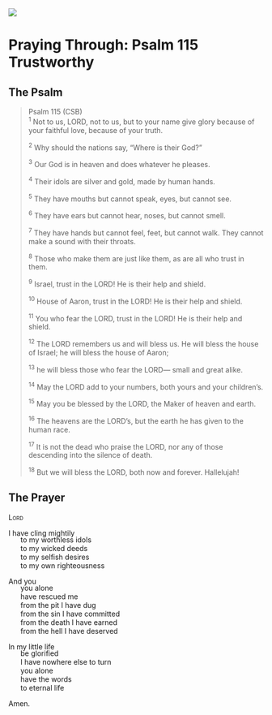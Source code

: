<img class="intro-right" src="/images/art-paris-psalter.jpg">

<style>
  li {list-style-type: none;}
  p + ul {
    margin-top: -18px;
}
</style>

# Praying Through: Psalm 115 Trustworthy

## The Psalm

>Psalm 115 (CSB)  
><sup>1</sup> Not to us, LORD, not to us, but to your name give glory because of your faithful love, because of your truth. 
>
><sup>2</sup> Why should the nations say, “Where is their God?” 
>
><sup>3</sup> Our God is in heaven and does whatever he pleases. 
>
><sup>4</sup> Their idols are silver and gold, made by human hands. 
>
><sup>5</sup> They have mouths but cannot speak, eyes, but cannot see. 
>
><sup>6</sup> They have ears but cannot hear, noses, but cannot smell. 
>
><sup>7</sup> They have hands but cannot feel, feet, but cannot walk. They cannot make a sound with their throats. 
>
><sup>8</sup> Those who make them are just like them, as are all who trust in them. 
>
><sup>9</sup> Israel, trust in the LORD! He is their help and shield. 
>
><sup>10</sup> House of Aaron, trust in the LORD! He is their help and shield. 
>
><sup>11</sup> You who fear the LORD, trust in the LORD! He is their help and shield. 
>
><sup>12</sup> The LORD remembers us and will bless us. He will bless the house of Israel; he will bless the house of Aaron; 
>
><sup>13</sup> he will bless those who fear the LORD— small and great alike. 
>
><sup>14</sup> May the LORD add to your numbers, both yours and your children’s. 
>
><sup>15</sup> May you be blessed by the LORD, the Maker of heaven and earth. 
>
><sup>16</sup> The heavens are the LORD’s, but the earth he has given to the human race. 
>
><sup>17</sup> It is not the dead who praise the LORD, nor any of those descending into the silence of death. 
>
><sup>18</sup> But we will bless the LORD, both now and forever. Hallelujah!

## The Prayer

<div style="font-variant: small-caps;">
Lord
</div>

I have cling mightily  
* to my worthless idols  
* to my wicked deeds  
* to my selfish desires  
* to my own righteousness

And you  
* you alone  
* have rescued me  
* from the pit I have dug  
* from the sin I have committed  
* from the death I have earned  
* from the hell I have deserved

In my little life  
* be glorified  
* I have nowhere else to turn  
* you alone  
* have the words  
* to eternal life

Amen.
